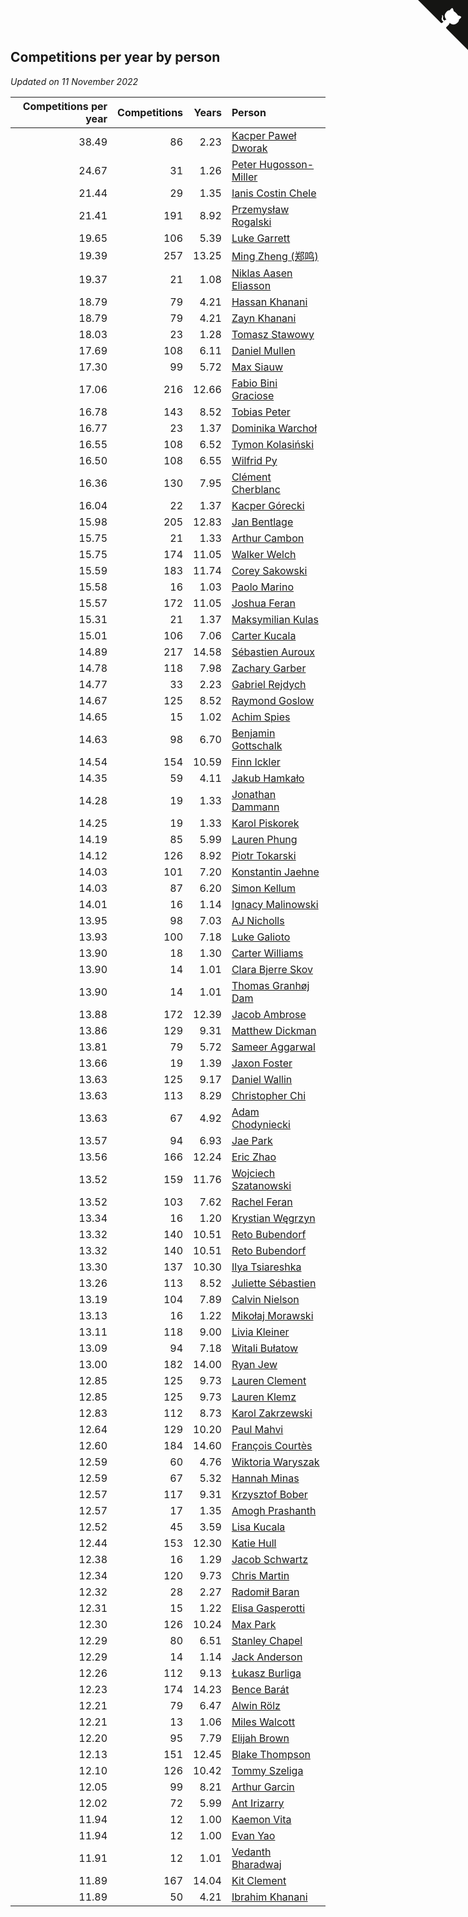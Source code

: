 ## Competitions per year by person

*Updated on 11 November 2022*

| Competitions per year | Competitions | Years | Person |
| ---: | ---: | ---: | :--- |
| 38.49 | 86 | 2.23 | [Kacper Paweł Dworak](https://www.worldcubeassociation.org/persons/2020DWOR01) |
| 24.67 | 31 | 1.26 | [Peter Hugosson-Miller](https://www.worldcubeassociation.org/persons/2021HUGO01) |
| 21.44 | 29 | 1.35 | [Ianis Costin Chele](https://www.worldcubeassociation.org/persons/2021CHEL01) |
| 21.41 | 191 | 8.92 | [Przemysław Rogalski](https://www.worldcubeassociation.org/persons/2013ROGA02) |
| 19.65 | 106 | 5.39 | [Luke Garrett](https://www.worldcubeassociation.org/persons/2017GARR05) |
| 19.39 | 257 | 13.25 | [Ming Zheng (郑鸣)](https://www.worldcubeassociation.org/persons/2009ZHEN11) |
| 19.37 | 21 | 1.08 | [Niklas Aasen Eliasson](https://www.worldcubeassociation.org/persons/2021ELIA01) |
| 18.79 | 79 | 4.21 | [Hassan Khanani](https://www.worldcubeassociation.org/persons/2018KHAN26) |
| 18.79 | 79 | 4.21 | [Zayn Khanani](https://www.worldcubeassociation.org/persons/2018KHAN28) |
| 18.03 | 23 | 1.28 | [Tomasz Stawowy](https://www.worldcubeassociation.org/persons/2021STAW01) |
| 17.69 | 108 | 6.11 | [Daniel Mullen](https://www.worldcubeassociation.org/persons/2016MULL04) |
| 17.30 | 99 | 5.72 | [Max Siauw](https://www.worldcubeassociation.org/persons/2017SIAU02) |
| 17.06 | 216 | 12.66 | [Fabio Bini Graciose](https://www.worldcubeassociation.org/persons/2010GRAC02) |
| 16.78 | 143 | 8.52 | [Tobias Peter](https://www.worldcubeassociation.org/persons/2014PETE03) |
| 16.77 | 23 | 1.37 | [Dominika Warchoł](https://www.worldcubeassociation.org/persons/2021WARC01) |
| 16.55 | 108 | 6.52 | [Tymon Kolasiński](https://www.worldcubeassociation.org/persons/2016KOLA02) |
| 16.50 | 108 | 6.55 | [Wilfrid Py](https://www.worldcubeassociation.org/persons/2016PYWI01) |
| 16.36 | 130 | 7.95 | [Clément Cherblanc](https://www.worldcubeassociation.org/persons/2014CHER05) |
| 16.04 | 22 | 1.37 | [Kacper Górecki](https://www.worldcubeassociation.org/persons/2021GORE01) |
| 15.98 | 205 | 12.83 | [Jan Bentlage](https://www.worldcubeassociation.org/persons/2010BENT01) |
| 15.75 | 21 | 1.33 | [Arthur Cambon](https://www.worldcubeassociation.org/persons/2021CAMB01) |
| 15.75 | 174 | 11.05 | [Walker Welch](https://www.worldcubeassociation.org/persons/2011WELC01) |
| 15.59 | 183 | 11.74 | [Corey Sakowski](https://www.worldcubeassociation.org/persons/2011SAKO01) |
| 15.58 | 16 | 1.03 | [Paolo Marino](https://www.worldcubeassociation.org/persons/2021MARI04) |
| 15.57 | 172 | 11.05 | [Joshua Feran](https://www.worldcubeassociation.org/persons/2011FERA01) |
| 15.31 | 21 | 1.37 | [Maksymilian Kulas](https://www.worldcubeassociation.org/persons/2021KULA02) |
| 15.01 | 106 | 7.06 | [Carter Kucala](https://www.worldcubeassociation.org/persons/2015KUCA01) |
| 14.89 | 217 | 14.58 | [Sébastien Auroux](https://www.worldcubeassociation.org/persons/2008AURO01) |
| 14.78 | 118 | 7.98 | [Zachary Garber](https://www.worldcubeassociation.org/persons/2014GARB01) |
| 14.77 | 33 | 2.23 | [Gabriel Rejdych](https://www.worldcubeassociation.org/persons/2020REJD01) |
| 14.67 | 125 | 8.52 | [Raymond Goslow](https://www.worldcubeassociation.org/persons/2014GOSL01) |
| 14.65 | 15 | 1.02 | [Achim Spies](https://www.worldcubeassociation.org/persons/2021SPIE01) |
| 14.63 | 98 | 6.70 | [Benjamin Gottschalk](https://www.worldcubeassociation.org/persons/2016GOTT01) |
| 14.54 | 154 | 10.59 | [Finn Ickler](https://www.worldcubeassociation.org/persons/2012ICKL01) |
| 14.35 | 59 | 4.11 | [Jakub Hamkało](https://www.worldcubeassociation.org/persons/2018HAMK01) |
| 14.28 | 19 | 1.33 | [Jonathan Dammann](https://www.worldcubeassociation.org/persons/2021DAMM01) |
| 14.25 | 19 | 1.33 | [Karol Piskorek](https://www.worldcubeassociation.org/persons/2021PISK01) |
| 14.19 | 85 | 5.99 | [Lauren Phung](https://www.worldcubeassociation.org/persons/2016PHUN02) |
| 14.12 | 126 | 8.92 | [Piotr Tokarski](https://www.worldcubeassociation.org/persons/2013TOKA01) |
| 14.03 | 101 | 7.20 | [Konstantin Jaehne](https://www.worldcubeassociation.org/persons/2015JAEH01) |
| 14.03 | 87 | 6.20 | [Simon Kellum](https://www.worldcubeassociation.org/persons/2016KELL12) |
| 14.01 | 16 | 1.14 | [Ignacy Malinowski](https://www.worldcubeassociation.org/persons/2021MALI02) |
| 13.95 | 98 | 7.03 | [AJ Nicholls](https://www.worldcubeassociation.org/persons/2015NICH04) |
| 13.93 | 100 | 7.18 | [Luke Galioto](https://www.worldcubeassociation.org/persons/2015GALI02) |
| 13.90 | 18 | 1.30 | [Carter Williams](https://www.worldcubeassociation.org/persons/2021WILL06) |
| 13.90 | 14 | 1.01 | [Clara Bjerre Skov](https://www.worldcubeassociation.org/persons/2021SKOV01) |
| 13.90 | 14 | 1.01 | [Thomas Granhøj Dam](https://www.worldcubeassociation.org/persons/2021DAMT01) |
| 13.88 | 172 | 12.39 | [Jacob Ambrose](https://www.worldcubeassociation.org/persons/2010AMBR01) |
| 13.86 | 129 | 9.31 | [Matthew Dickman](https://www.worldcubeassociation.org/persons/2013DICK01) |
| 13.81 | 79 | 5.72 | [Sameer Aggarwal](https://www.worldcubeassociation.org/persons/2017AGGA01) |
| 13.66 | 19 | 1.39 | [Jaxon Foster](https://www.worldcubeassociation.org/persons/2021FOST01) |
| 13.63 | 125 | 9.17 | [Daniel Wallin](https://www.worldcubeassociation.org/persons/2013WALL03) |
| 13.63 | 113 | 8.29 | [Christopher Chi](https://www.worldcubeassociation.org/persons/2014CHIC01) |
| 13.63 | 67 | 4.92 | [Adam Chodyniecki](https://www.worldcubeassociation.org/persons/2017CHOD02) |
| 13.57 | 94 | 6.93 | [Jae Park](https://www.worldcubeassociation.org/persons/2015PARK24) |
| 13.56 | 166 | 12.24 | [Eric Zhao](https://www.worldcubeassociation.org/persons/2010ZHAO19) |
| 13.52 | 159 | 11.76 | [Wojciech Szatanowski](https://www.worldcubeassociation.org/persons/2011SZAT01) |
| 13.52 | 103 | 7.62 | [Rachel Feran](https://www.worldcubeassociation.org/persons/2015FERA01) |
| 13.34 | 16 | 1.20 | [Krystian Węgrzyn](https://www.worldcubeassociation.org/persons/2021WEGR01) |
| 13.32 | 140 | 10.51 | [Reto Bubendorf](https://www.worldcubeassociation.org/persons/2012BUBE01) |
| 13.32 | 140 | 10.51 | [Reto Bubendorf](https://www.worldcubeassociation.org/persons/2012BUBE01) |
| 13.30 | 137 | 10.30 | [Ilya Tsiareshka](https://www.worldcubeassociation.org/persons/2012TERE01) |
| 13.26 | 113 | 8.52 | [Juliette Sébastien](https://www.worldcubeassociation.org/persons/2014SEBA01) |
| 13.19 | 104 | 7.89 | [Calvin Nielson](https://www.worldcubeassociation.org/persons/2014NIEL03) |
| 13.13 | 16 | 1.22 | [Mikołaj Morawski](https://www.worldcubeassociation.org/persons/2021MORA01) |
| 13.11 | 118 | 9.00 | [Livia Kleiner](https://www.worldcubeassociation.org/persons/2013KLEI03) |
| 13.09 | 94 | 7.18 | [Witali Bułatow](https://www.worldcubeassociation.org/persons/2015BUAT01) |
| 13.00 | 182 | 14.00 | [Ryan Jew](https://www.worldcubeassociation.org/persons/2008JEWR01) |
| 12.85 | 125 | 9.73 | [Lauren Clement](https://www.worldcubeassociation.org/persons/2013KLEM01) |
| 12.85 | 125 | 9.73 | [Lauren Klemz](https://www.worldcubeassociation.org/persons/2013KLEM01) |
| 12.83 | 112 | 8.73 | [Karol Zakrzewski](https://www.worldcubeassociation.org/persons/2014ZAKR01) |
| 12.64 | 129 | 10.20 | [Paul Mahvi](https://www.worldcubeassociation.org/persons/2012MAHV01) |
| 12.60 | 184 | 14.60 | [François Courtès](https://www.worldcubeassociation.org/persons/2008COUR01) |
| 12.59 | 60 | 4.76 | [Wiktoria Waryszak](https://www.worldcubeassociation.org/persons/2018WARY01) |
| 12.59 | 67 | 5.32 | [Hannah Minas](https://www.worldcubeassociation.org/persons/2017MINA04) |
| 12.57 | 117 | 9.31 | [Krzysztof Bober](https://www.worldcubeassociation.org/persons/2013BOBE01) |
| 12.57 | 17 | 1.35 | [Amogh Prashanth](https://www.worldcubeassociation.org/persons/2021PRAS01) |
| 12.52 | 45 | 3.59 | [Lisa Kucala](https://www.worldcubeassociation.org/persons/2019KUCA01) |
| 12.44 | 153 | 12.30 | [Katie Hull](https://www.worldcubeassociation.org/persons/2010HULL01) |
| 12.38 | 16 | 1.29 | [Jacob Schwartz](https://www.worldcubeassociation.org/persons/2021SCHW01) |
| 12.34 | 120 | 9.73 | [Chris Martin](https://www.worldcubeassociation.org/persons/2013MART03) |
| 12.32 | 28 | 2.27 | [Radomił Baran](https://www.worldcubeassociation.org/persons/2020BARA02) |
| 12.31 | 15 | 1.22 | [Elisa Gasperotti](https://www.worldcubeassociation.org/persons/2021GASP01) |
| 12.30 | 126 | 10.24 | [Max Park](https://www.worldcubeassociation.org/persons/2012PARK03) |
| 12.29 | 80 | 6.51 | [Stanley Chapel](https://www.worldcubeassociation.org/persons/2016CHAP04) |
| 12.29 | 14 | 1.14 | [Jack Anderson](https://www.worldcubeassociation.org/persons/2021ANDE05) |
| 12.26 | 112 | 9.13 | [Łukasz Burliga](https://www.worldcubeassociation.org/persons/2013BURL01) |
| 12.23 | 174 | 14.23 | [Bence Barát](https://www.worldcubeassociation.org/persons/2008BARA01) |
| 12.21 | 79 | 6.47 | [Alwin Rölz](https://www.worldcubeassociation.org/persons/2016ROLZ01) |
| 12.21 | 13 | 1.06 | [Miles Walcott](https://www.worldcubeassociation.org/persons/2021WALC02) |
| 12.20 | 95 | 7.79 | [Elijah Brown](https://www.worldcubeassociation.org/persons/2015BROW03) |
| 12.13 | 151 | 12.45 | [Blake Thompson](https://www.worldcubeassociation.org/persons/2010THOM03) |
| 12.10 | 126 | 10.42 | [Tommy Szeliga](https://www.worldcubeassociation.org/persons/2012SZEL01) |
| 12.05 | 99 | 8.21 | [Arthur Garcin](https://www.worldcubeassociation.org/persons/2014GARC27) |
| 12.02 | 72 | 5.99 | [Ant Irizarry](https://www.worldcubeassociation.org/persons/2016IRIZ02) |
| 11.94 | 12 | 1.00 | [Kaemon Vita](https://www.worldcubeassociation.org/persons/2021VITA01) |
| 11.94 | 12 | 1.00 | [Evan Yao](https://www.worldcubeassociation.org/persons/2021YAOE02) |
| 11.91 | 12 | 1.01 | [Vedanth Bharadwaj](https://www.worldcubeassociation.org/persons/2021BHAR01) |
| 11.89 | 167 | 14.04 | [Kit Clement](https://www.worldcubeassociation.org/persons/2008CLEM01) |
| 11.89 | 50 | 4.21 | [Ibrahim Khanani](https://www.worldcubeassociation.org/persons/2018KHAN27) |


<a href="https://github.com/JustinTimeCuber/wca_statistics" class="github-corner" aria-label="View source on Github"><svg width="80" height="80" viewBox="0 0 250 250" style="fill:#151513; color:#fff; position: absolute; top: 0; border: 0; right: 0;" aria-hidden="true"><path d="M0,0 L115,115 L130,115 L142,142 L250,250 L250,0 Z"></path><path d="M128.3,109.0 C113.8,99.7 119.0,89.6 119.0,89.6 C122.0,82.7 120.5,78.6 120.5,78.6 C119.2,72.0 123.4,76.3 123.4,76.3 C127.3,80.9 125.5,87.3 125.5,87.3 C122.9,97.6 130.6,101.9 134.4,103.2" fill="currentColor" style="transform-origin: 130px 106px;" class="octo-arm"></path><path d="M115.0,115.0 C114.9,115.1 118.7,116.5 119.8,115.4 L133.7,101.6 C136.9,99.2 139.9,98.4 142.2,98.6 C133.8,88.0 127.5,74.4 143.8,58.0 C148.5,53.4 154.0,51.2 159.7,51.0 C160.3,49.4 163.2,43.6 171.4,40.1 C171.4,40.1 176.1,42.5 178.8,56.2 C183.1,58.6 187.2,61.8 190.9,65.4 C194.5,69.0 197.7,73.2 200.1,77.6 C213.8,80.2 216.3,84.9 216.3,84.9 C212.7,93.1 206.9,96.0 205.4,96.6 C205.1,102.4 203.0,107.8 198.3,112.5 C181.9,128.9 168.3,122.5 157.7,114.1 C157.9,116.9 156.7,120.9 152.7,124.9 L141.0,136.5 C139.8,137.7 141.6,141.9 141.8,141.8 Z" fill="currentColor" class="octo-body"></path></svg></a><style>.github-corner:hover .octo-arm{animation:octocat-wave 560ms ease-in-out}@keyframes octocat-wave{0%,100%{transform:rotate(0)}20%,60%{transform:rotate(-25deg)}40%,80%{transform:rotate(10deg)}}@media (max-width:500px){.github-corner:hover .octo-arm{animation:none}.github-corner .octo-arm{animation:octocat-wave 560ms ease-in-out}}</style>
